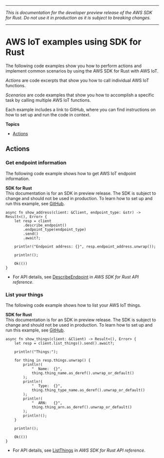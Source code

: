 --------

 *This is documentation for the developer preview release of the AWS SDK for Rust\. Do not use it in production as it is subject to breaking changes\.* 

--------

# AWS IoT examples using SDK for Rust<a name="rust_iot_code_examples"></a>

The following code examples show you how to perform actions and implement common scenarios by using the AWS SDK for Rust with AWS IoT\.

*Actions* are code excerpts that show you how to call individual AWS IoT functions\.

*Scenarios* are code examples that show you how to accomplish a specific task by calling multiple AWS IoT functions\.

Each example includes a link to GitHub, where you can find instructions on how to set up and run the code in context\.

**Topics**
+ [Actions](#w14aac14b9c39c13)

## Actions<a name="w14aac14b9c39c13"></a>

### Get endpoint information<a name="iot_DescribeEndpoint_rust_topic"></a>

The following code example shows how to get AWS IoT endpoint information\.

**SDK for Rust**  
This documentation is for an SDK in preview release\. The SDK is subject to change and should not be used in production\.
 To learn how to set up and run this example, see [GitHub](https://github.com/awsdocs/aws-doc-sdk-examples/tree/main/rust_dev_preview/iot#code-examples)\. 
  

```
async fn show_address(client: &Client, endpoint_type: &str) -> Result<(), Error> {
    let resp = client
        .describe_endpoint()
        .endpoint_type(endpoint_type)
        .send()
        .await?;

    println!("Endpoint address: {}", resp.endpoint_address.unwrap());

    println!();

    Ok(())
}
```
+  For API details, see [DescribeEndpoint](https://docs.rs/releases/search?query=aws-sdk) in *AWS SDK for Rust API reference*\. 

### List your things<a name="iot_ListThings_rust_topic"></a>

The following code example shows how to list your AWS IoT things\.

**SDK for Rust**  
This documentation is for an SDK in preview release\. The SDK is subject to change and should not be used in production\.
 To learn how to set up and run this example, see [GitHub](https://github.com/awsdocs/aws-doc-sdk-examples/tree/main/rust_dev_preview/iot#code-examples)\. 
  

```
async fn show_things(client: &Client) -> Result<(), Error> {
    let resp = client.list_things().send().await?;

    println!("Things:");

    for thing in resp.things.unwrap() {
        println!(
            "  Name:  {}",
            thing.thing_name.as_deref().unwrap_or_default()
        );
        println!(
            "  Type:  {}",
            thing.thing_type_name.as_deref().unwrap_or_default()
        );
        println!(
            "  ARN:   {}",
            thing.thing_arn.as_deref().unwrap_or_default()
        );
        println!();
    }

    println!();

    Ok(())
}
```
+  For API details, see [ListThings](https://docs.rs/releases/search?query=aws-sdk) in *AWS SDK for Rust API reference*\. 